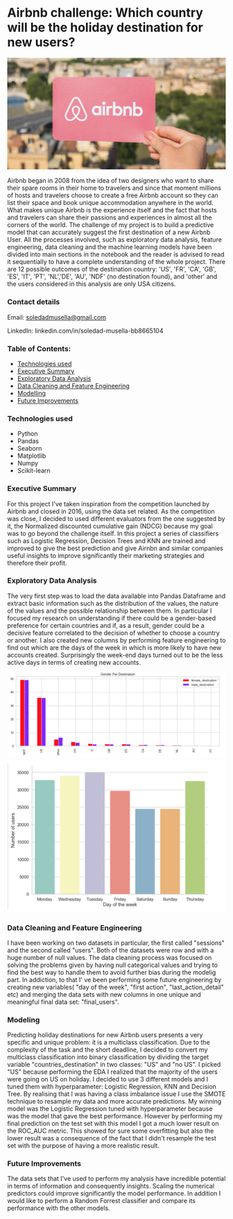 # Airbnb challenge: Which country will be the holiday destination for new users?

![](figures/Presentation.png)

Airbnb began in 2008 from the idea of two designers who want to share their spare rooms in their home to travelers and since that moment millions of hosts and travelers choose to create a free Airbnb account so they can list their space and book unique accommodation anywhere in the world. What makes unique Airbnb is the experience itself and the fact that hosts and travelers can share their passions and experiences in almost all the corners of the world. The challenge of my project is to build a predictive model that can accurately suggest the first destination of a new Airbnb User. All the processes involved, such as exploratory data analysis, feature engineering, data cleaning and the machine learning models have been divided into main sections in the notebook and the reader is advised to read it sequentially to have a complete understanding of the whole project. There are 12 possible outcomes of the destination country: 'US', 'FR', 'CA', 'GB', 'ES', 'IT', 'PT', 'NL','DE', 'AU', 'NDF' (no destination found), and 'other' and the users considered in this analysis are only USA citizens. 

### Contact details

Email: soledadmusella@gmail.com

LinkedIn: linkedin.com/in/soledad-musella-bb8665104

### Table of Contents: 

- [Technologies used]()
- [Executive Summary]()
- [Exploratory Data Analysis]()
- [Data Cleaning and Feature Engineering]()
- [Modelling]()
- [Future Improvements]()


### Technologies used

- Python
- Pandas
- Seaborn
- Matplotlib
- Numpy
- Scikit-learn

### Executive Summary

For this project I've taken inspiration from the competition launched by Airbnb and closed in 2016, using the data set related. As the competition was close, I decided to used different evaluators from the one suggested by it, the Normalized discounted cumulative gain (NDCG) because my goal was to go beyond the challenge itself. In this project a series of classifiers such as Logistic Regression, Decision Trees and KNN are trained and improved to give the best prediction and give Airnbn and similar companies useful insights to improve significantly their marketing strategies and therefore their profit.


### Exploratory Data Analysis

The very first step was to load the data available into Pandas Dataframe and extract basic information such as the distribution of the values, the nature of the values and the possible relationship between them. In particular I focused my research on understanding if there could be a gender-based preference for certain countries and if, as a result, gender could be a decisive feature correlated to the decision of whether to choose a country or another. I also created new columns by performing feature engineering to find out which are the days of the week in which is more likely to have new accounts created. Surprisingly the week-end days turned out to be the less active days in terms of creating new accounts. 

 ![](figures/Gender.png)                                                         ![](figures/Days.png)                                                                  

### Data Cleaning and Feature Engineering

I have been working on two datasets in particular, the first called "sessions" and the second called "users". Both of the datasets were row and with a huge number of null values. The data cleaning process was focused on solving the problems given by having null categorical values and trying to find the best way to handle them to avoid further bias during the modelig part. In addiction, to that I' ve been performing some future engineering by creating new variables( "day of the week", "first action", "last_action_detail" etc) and merging the data sets with new columns in one unique and meaningful final data set: "final_users".


### Modeling 

Predicting holiday destinations for new Airbnb users presents a very specific and unique problem: it is a multiclass classification. Due to the complexity of  the task and the short deadline, I decided to convert my multiclass classification into binary classification by dividing the target variable "countries_destination" in two classes: "US" and "no US". I picked "US" because performing the EDA I realized that the majority of the users were going on US on holiday. 
I decided to use 3 different models and I tuned them with hyperparameter: Logistic Regression, KNN and Decision Tree. By realising that I was having a class imbalance issue I use the SMOTE technique to resample my data and more accurate predictions. My winning model was the Logistic Regression tuned with hyperparameter because was the model that gave the best performance. However by performing my final prediction on the test set with this model I got a much lower result on the ROC_AUC metric.  This showed for sure some overfitting but also the lower result was a consequence of the fact that I didn't resample the test set with the purpose of having a more realistic result.

### Future Improvements

The data sets that I've used to perform my analysis have incredible potential in terms of information and consequently insights. Scaling the numerical predictors could improve significantly the model performance. In addition I would like to perform a Random Forrest classifier and compare its performance with the other models.

















